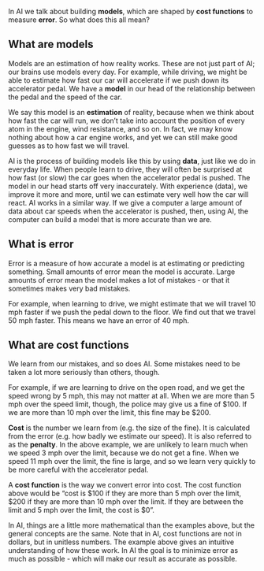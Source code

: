 In AI we talk about building __models__, which are shaped by __cost functions__ to measure __error__. So what does this all mean?

## What are models

Models are an estimation of how reality works. These are not just part of AI; our brains use models every day. For example, while driving, we might be able to estimate how fast our car will accelerate if we push down its accelerator pedal. We have a __model__ in our head of the relationship between the pedal and the speed of the car.

We say this model is an __estimation__ of reality, because when we think about how fast the car will run, we don’t take into account the position of every atom in the engine, wind resistance, and so on. In fact, we may know nothing about how a car engine works, and yet we can still make good guesses as to how fast we will travel.

AI is the process of building models like this by using __data__, just like we do in everyday life. When people learn to drive, they will often be surprised at how fast (or slow) the car goes when the accelerator pedal is pushed. The model in our head starts off very inaccurately. With experience (data), we improve it more and more, until we can estimate very well how the car will react. AI works in a similar way. If we give a computer a large amount of data about car speeds when the accelerator is pushed, then, using AI, the computer can build a model that is more accurate than we are.

## What is error

Error is a measure of how accurate a model is at estimating or predicting something. Small amounts of error mean the model is accurate. Large amounts of error mean the model makes a lot of mistakes - or that it sometimes makes very bad mistakes.

For example, when learning to drive, we might estimate that we will travel 10 mph faster if we push the pedal down to the floor. We find out that we travel 50 mph faster. This means we have an error of 40 mph.

## What are cost functions

We learn from our mistakes, and so does AI. Some mistakes need to be taken a lot more seriously than others, though.

For example, if we are learning to drive on the open road, and we get the speed wrong by 5 mph, this may not matter at all. When we are more than 5 mph over the speed limit, though, the police may give us a fine of $100. If we are more than 10 mph over the limit, this fine may be $200.

__Cost__ is the number we learn from (e.g. the size of the fine). It is calculated from the error (e.g. how badly we estimate our speed). It is also referred to as the __penalty__. In the above example, we are unlikely to learn much when we speed 3 mph over the limit, because we do not get a fine. When we speed 11 mph over the limit, the fine is large, and so we learn very quickly to be more careful with the accelerator pedal.

A __cost function__ is the way we convert error into cost. The cost function above would be “cost is $100 if they are more than 5 mph over the limit, $200 if they are more than 10 mph over the limit. If they are between the limit and 5 mph over the limit, the cost is $0”.

In AI, things are a little more mathematical than the examples above, but the general concepts are the same. Note that in AI, cost functions are not in dollars, but in unitless numbers. The example above gives an intuitive understanding of how these work. In AI the goal is to minimize error as much as possible - which will make our result as accurate as possible.